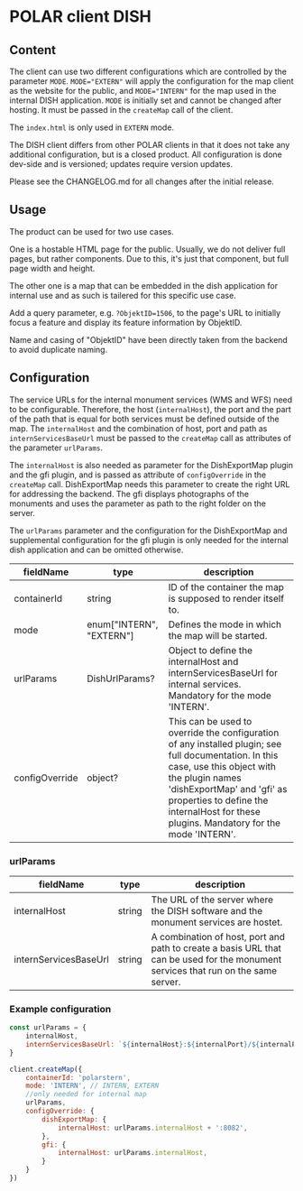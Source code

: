 # POLAR client DISH

## Content

The client can use two different configurations which are controlled by the parameter `MODE`. `MODE="EXTERN"` will apply the configuration for the map client as the website for the public, and `MODE="INTERN"` for the map used in the internal DISH application. `MODE` is initially set and cannot be changed after hosting. It must be passed in the `createMap` call of the client.

The `index.html` is only used in `EXTERN` mode. 

The DISH client differs from other POLAR clients in that it does not take any additional configuration, but is a closed product. All configuration is done dev-side and is versioned; updates require version updates.

Please see the CHANGELOG.md for all changes after the initial release.

## Usage

The product can be used for two use cases. 

One is a hostable HTML page for the public. Usually, we do not deliver full pages, but rather components. Due to this, it's just that component, but full page width and height. 

The other one is a map that can be embedded in the dish application for internal use and as such is tailered for this specific use case.

Add a query parameter, e.g. `?ObjektID=1506`, to the page's URL to initially focus a feature and display its feature information by ObjektID.

Name and casing of "ObjektID" have been directly taken from the backend to avoid duplicate naming.

## Configuration

The service URLs for the internal monument services (WMS and WFS) need to be configurable. Therefore, the host (`internalHost`), the port and the part of the path that is equal for both services must be defined outside of the map. The `internalHost` and the combination of host, port and path as `internServicesBaseUrl` must be passed to the `createMap` call as attributes of the parameter `urlParams`. 

The `internalHost` is also needed as parameter for the DishExportMap plugin and the gfi plugin, and is passed as attribute of `configOverride` in the `createMap` call. DishExportMap needs this parameter to create the right URL for addressing the backend. The gfi displays photographs of the monuments and uses the parameter as path to the right folder on the server.

The `urlParams` parameter and the configuration for the DishExportMap and supplemental configuration for the gfi plugin is only needed for the internal dish application and can be omitted otherwise.

| fieldName | type | description |
| - | - | - |
| containerId | string | ID of the container the map is supposed to render itself to. |
| mode |  enum["INTERN", "EXTERN"] | Defines the mode in which the map will be started. |
| urlParams | DishUrlParams? | Object to define the internalHost and internServicesBaseUrl for internal services. Mandatory for the mode 'INTERN'. |
| configOverride | object? | This can be used to override the configuration of any installed plugin; see full documentation. In this case, use this object with the plugin names 'dishExportMap' and 'gfi' as properties to define the internalHost for these plugins. Mandatory for the mode 'INTERN'.

### urlParams

| fieldName | type | description |
| - | - | - |
| internalHost | string | The URL of the server where the DISH software and the monument services are hostet. |
| internServicesBaseUrl | string | A combination of host, port and path to create a basis URL that can be used for the monument services that run on the same server. |

### Example configuration

```js
const urlParams = {
    internalHost,
    internServicesBaseUrl: `${internalHost}:${internalPort}/${internalPath}`
}

client.createMap({
    containerId: 'polarstern',
    mode: 'INTERN', // INTERN, EXTERN
    //only needed for internal map
    urlParams,
    configOverride: {
        dishExportMap: {
            internalHost: urlParams.internalHost + ':8082',
        },
        gfi: {
            internalHost: urlParams.internalHost,
        }
    }
})
```
